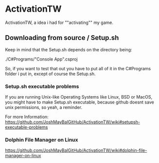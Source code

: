 # ActivationTW
ActivationTW, a idea i had for ""activating"" my game.


## Downloading from source / Setup.sh
Keep in mind that the Setup.sh depends on the directory being:

 ./C#Programs/"Console App".csproj
 
 So, if you want to test that out you have to put all of it in the C#Programs folder i put in, except of course the Setup.sh.
 
 ### Setup.sh executable problems
 If you are running Unix-like Operating Systems like Linux, BSD or MacOS, you might have to make Setup.sh executable, because github doesnt save unix permissions, so yeah, a reminder.
 
 For more Information: https://github.com/JoshMayBalGitHub/ActivationTW/wiki#setupsh-executable-problems
 
 ### Dolphin File Manager on Linux
 https://github.com/JoshMayBalGitHub/ActivationTW/wiki#dolphin-file-manager-on-linux

